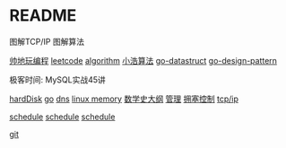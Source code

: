 # README

图解TCP/IP
图解算法

[帅地玩编程](https://mp.weixin.qq.com/s?__biz=Mzg2NzA4MTkxNQ==&mid=2247486800&idx=2&sn=62e0d496696cec4db06b04048f11c04c&chksm=ce404684f937cf923c152ad4aba10a75fb3225651d68cb7b45a6f95adce45a8742c63e8d5a1e&scene=18#wechat_redirect)
[leetcode](https://mp.weixin.qq.com/mp/appmsgalbum?__biz=MzAxODQxMDM0Mw==&action=getalbum&album_id=1318896187793260544&subscene=159&subscene=21&scenenote=https%3A%2F%2Fmp.weixin.qq.com%2Fs%3F__biz%3DMzAxODQxMDM0Mw%3D%3D%26mid%3D2247484507%26idx%3D1%26sn%3D36b8808fb8fac0e1906493347d3c96e6%26chksm%3D9bd7fa53aca0734531ec9f37127c0f371344e1690918888dfb1cfdf043c40c0b43d1121e5851%26scene%3D21%23wechat_redirect#wechat_redirect)
[algorithm](https://zhuanlan.zhihu.com/c_1182444932760125440)
[小浩算法](http://www.geekxh.com/)
[go-datastruct](https://goa.lenggirl.com/)
[go-design-pattern](https://gitee.com/git_sailor/golang-design-pattern)

极客时间: MySQL实战45讲

[hardDisk](https://mp.weixin.qq.com/s?__biz=MzAxMTA4Njc0OQ==&mid=2651441259&idx=4&sn=13453afa1828390d05ba481fcec5e404&chksm=80bb1699b7cc9f8fe607a77d9af1c22031bf4c48f07fdc6bf076a8e8c42bf26939ad37d05e4c&mpshare=1&scene=1&srcid=0814ByYhxHgfAMEyDNQ0hMrM&sharer_sharetime=1597387983407&sharer_shareid=be082b9b55860bca135c279cbeb97d77&key=22b80e23da9776ded9c12a1665f239fe3d63c3c80ad00f1898873964d674c54b1b75911268e162540734e9873bf65c86d385392c59b9eaa96af2d9f746a1692bb781823aa5ebc876774857b116cb95c3db290df5bfd6bdf3dba363a38fa6a987a17ee8e2e2f237af6d740cda491d1015d4e35279e3dd7b8cfe0cb5126e61adb4&ascene=1&uin=MjYyMTk4OTk4NA%3D%3D&devicetype=Windows+10+x64&version=62090529&lang=zh_CN&exportkey=AYmDqgaEdhEY3PR0lBGaWu8%3D&pass_ticket=j%2BfCIwh6DqDRXPjFohOC8bRZI8Jmy%2FW0ZMezwm%2ByvjX37xBCsaInlQt40FzNWI2q)
[go](https://mp.weixin.qq.com/s?__biz=MzAxMTA4Njc0OQ==&mid=2651439981&idx=2&sn=a47b1122cced3f50651b7a786589507e&chksm=80bb1d9fb7cc9489fbd492aa31196adf4ca63a389a2166293730cbd8dc03bed422057ba86369&scene=21#wechat_redirect)
[dns](https://mp.weixin.qq.com/s?__biz=MzUyNjQxNjYyMg==&mid=2247492948&idx=1&sn=5370f618bbcaa60eae529cec86f2e72c&chksm=fa0d8ad5cd7a03c3c4c79aae525986ce1c8f538a1667d00996010c4a1fffd214cd699022dbb2&mpshare=1&scene=1&srcid=0820EJoVvvQBy9gUpGW4xSwQ&sharer_sharetime=1597939408440&sharer_shareid=be082b9b55860bca135c279cbeb97d77&key=6664ac14267ba668a3a0979e03f419855714270116998ad4cd5cde5e04000c324a902bf70173cd14f92cc7a6ccc014a185ad3efd709e6bd6d4bec26975596ef4ac5f39517aec2a476b5b35678b0b07a11dd1db1e39e8321885988cf82e1742889bd5dd83987a7e8ae5e74b2d5df802566cd7fab3e94aa9761743e0a9f7124eeb&ascene=1&uin=MjYyMTk4OTk4NA%3D%3D&devicetype=Windows+10+x64&version=62090529&lang=zh_CN&exportkey=ATJS6%2BjxDiT9DQH7%2FZ4zPD0%3D&pass_ticket=j%2BfCIwh6DqDRXPjFohOC8bRZI8Jmy%2FW0ZMezwm%2ByvjX37xBCsaInlQt40FzNWI2q)
[linux memory](https://mp.weixin.qq.com/s?__biz=MzU0MzQ5MDA0Mw==&mid=2247492858&idx=2&sn=e41b21ce9fca8195754aacac84bb3c70&chksm=fb080e6ecc7f87784d5467e99f6594e00ae1b06c21f8ced0f6cb9942b984d816620953d200b8&mpshare=1&scene=1&srcid=0821L5Uv3C8AfKBZ5di8hfpt&sharer_sharetime=1597990084685&sharer_shareid=be082b9b55860bca135c279cbeb97d77&key=90349d069103c4035b5121e7d1c9e33be912e84a1b2386cb5109889e9c0d89df9edffa061fd4b5ed0c8263917c43cb3ed90b5b4530c4291493997818b376e5a61aad35e033b411f0024b45df6d616cedfb94b9a8c37c6ac71b7afbbfe3a0464e9faa37231bd1ff7c1f01a07893fa52ee297e2821139d34f8bbf7d14e22e2ccef&ascene=1&uin=MjYyMTk4OTk4NA%3D%3D&devicetype=Windows+10+x64&version=62090529&lang=zh_CN&exportkey=AbXze3aFSJQs4LmYyYarbN8%3D&pass_ticket=j%2BfCIwh6DqDRXPjFohOC8bRZI8Jmy%2FW0ZMezwm%2ByvjX37xBCsaInlQt40FzNWI2q)
[数学史大纲](https://mp.weixin.qq.com/s?__biz=MzU4NjU2OTMzNA==&mid=2247493443&idx=1&sn=ddd1ea9e1610a0b9bd5851b493814693&chksm=fdfbe45aca8c6d4ca4af23325ac7c260d92b4359b63e88370dfc3c2c157db87fc80549dd94d1&mpshare=1&scene=1&srcid=0821xOBNiXnTFcDZQarXZHTb&sharer_sharetime=1597990162744&sharer_shareid=be082b9b55860bca135c279cbeb97d77&key=90349d069103c4033726e6ca574fe4e12b427b366a24d3b07720258b4fbb8f550d7cde2e71cdbb0baac69defce6e498e2901b9035cdf0c51d9513e5cdadb4bc558c5d84a9c68d750358e3b9fee65f3bfee5fa2b307318aa68f36a92e1ad6439d1d7157921aa391658c349e25587f8bec776d74e9d17e889d9f5e15e83dbc0f04&ascene=1&uin=MjYyMTk4OTk4NA%3D%3D&devicetype=Windows+10+x64&version=62090529&lang=zh_CN&exportkey=Ac69m7uKS7KHbwwLsLF%2FXJA%3D&pass_ticket=j%2BfCIwh6DqDRXPjFohOC8bRZI8Jmy%2FW0ZMezwm%2ByvjX37xBCsaInlQt40FzNWI2q)
[管理](https://mp.weixin.qq.com/mp/appmsgalbum?action=getalbum&__biz=MzIxODU0NzA0MQ==&scene=1&album_id=1460263451699560453&uin=MjYyMTk4OTk4NA%3D%3D&key=54ce6b15dc70fa945ed5afe8d54505c9e49565912c1cb1b3c51e1a36bd1f1ba71986a03c16be82c5b47cf67fe283daff0171087d00d0314cc3173bed756aefe60d564cd966a5900745ced165924022a184e5f30ba07ad7db4a35ef0f748460470aa9bf88a4fc32a54643a0114227fa46dae4f768d7ac16361d7a02a3e48841ca&devicetype=Windows+10+x64&version=62090529&lang=zh_CN&ascene=1&pass_ticket=j%2BfCIwh6DqDRXPjFohOC8bRZI8Jmy%2FW0ZMezwm%2ByvjX37xBCsaInlQt40FzNWI2q)
[拥塞控制](https://mp.weixin.qq.com/s?__biz=MzI3OTUzMzcwNw==&mid=2247488130&idx=1&sn=441f9fffa1e0d83920281340e31c9f01&chksm=eb471366dc309a706521b794b3d6830bb7972e39112a5c0a2d52269c520b873af5c91f1c2fe5&mpshare=1&scene=1&srcid=0822lZ1BGsnZFylfxcCwk6Y4&sharer_sharetime=1598110508303&sharer_shareid=be082b9b55860bca135c279cbeb97d77&key=54ce6b15dc70fa946c74dbd96496cd0e5beb3d627b2e01bfd87b38f898357f13bec9ccb17358574f476aa3ce5b3089d6567f1641336cafeca6d28b471663e57710b366cf47ced78c7a3a6ce0966a430e06b8c8a82bcd82fe701831d2c6b38fb2e213e405680530f4438c9ebd226cc9758d55fdd27697fa535f756df7ebe5aabb&ascene=1&uin=MjYyMTk4OTk4NA%3D%3D&devicetype=Windows+10+x64&version=62090529&lang=zh_CN&exportkey=AW%2B8aM96PAAAYkIl9Say3ZA%3D&pass_ticket=j%2BfCIwh6DqDRXPjFohOC8bRZI8Jmy%2FW0ZMezwm%2ByvjX37xBCsaInlQt40FzNWI2q)
[tcp/ip](https://mp.weixin.qq.com/s?__biz=MzU2NDg0OTgyMA==&mid=2247493187&idx=1&sn=31a869385ead9c731b6e01c428b89a62&chksm=fc461bb0cb3192a68a43d0a1be650286bb9040d0bc404a104109378df6dc837c532c3adf8a9c&mpshare=1&scene=1&srcid=0822CXC2sj6rgvxTkzUZDmPD&sharer_sharetime=1598151016098&sharer_shareid=be082b9b55860bca135c279cbeb97d77&key=6664ac14267ba668d72c2ae495fc19419bbea81e874c4ea43648fee4bc422aa029a39ad2c60fe2117c19a01143fe7483faa18ffaeb72ea0645d3f04c12809532a26a65b92d13b67346adb3400bbfdea56e1dcffeb5d1b936b805d3e3b189a527f4382681b4c550a0e24e494eefc1502f4f7d6993e1cea27973d721bfe1eca949&ascene=1&uin=MjYyMTk4OTk4NA%3D%3D&devicetype=Windows+10+x64&version=62090529&lang=zh_CN&exportkey=AX8V0TUPZzUUUCzWhWnHZZ4%3D&pass_ticket=j%2BfCIwh6DqDRXPjFohOC8bRZI8Jmy%2FW0ZMezwm%2ByvjX37xBCsaInlQt40FzNWI2q)

[schedule](https://mp.weixin.qq.com/s?__biz=MzAxMTA4Njc0OQ==&mid=2651439430&idx=2&sn=a446f84a61424e7bfb1854db6e1796f4&chksm=80bb1fb4b7cc96a2359911c9a13a9bb08c7d4ed0166ab56c41ee27b6d2a78779e37a2b0409ab&scene=21#wechat_redirect)
[schedule](https://mp.weixin.qq.com/s?__biz=MzAxMTA4Njc0OQ==&mid=2651438895&idx=3&sn=d7328484410c825c6e35b51a324f0c65&chksm=80bb61ddb7cce8cba59349bcae7c067db08e66428650962450cd3a081b9e96fae8db45758087&scene=21#wechat_redirect)
[schedule](https://mp.weixin.qq.com/s?__biz=MzAxMTA4Njc0OQ==&mid=2651438277&idx=4&sn=6afb0ebd60a5a4db5c77e075b3914095&chksm=80bb6237b7cceb217150de4d41a9e98a4e3285c7c885728f92f644d8b0161338319e890783ae&scene=21#wechat_redirect)

[git](https://mp.weixin.qq.com/mp/appmsgalbum?__biz=MjM5ODYwMjI2MA==&action=getalbum&album_id=1482980678991478787&subscene=159&subscene=&scenenote=https%3A%2F%2Fmp.weixin.qq.com%2Fs%2FqNqZvjy0RXC0MA5WdSUhAA#wechat_redirect)
